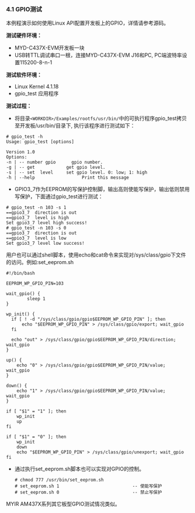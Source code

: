 ### 4.1 GPIO测试

本例程演示如何使用Linux API配置开发板上的GPIO，详情请参考源码。

**测试硬件环境：**

* MYD-C437X-EVM开发板一块  
* USB转TTL调试串口一根，连接MYD-C437X-EVM J16和PC, PC端波特率设置115200-8-n-1

**测试软件环境：**

* Linux Kernel 4.1.18   
* gpio\_test 应用程序  

**测试过程：**

* 将目录`<WORKDIR>/Examples/rootfs/usr/bin/`中的可执行程序gpio\_test拷贝至开发板/usr/bin/目录下, 执行该程序进行测试如下：

```
# gpio_test -h
Usage: gpio_test [options]

Version 1.0
Options:
-n | -- number gpio      gpio number.
-g | -- get            get gpio level.
-s | -- set  level     set gpio level. 0: low; 1: high
-h | --help                  Print this message
```

* GPIO3\_7作为EEPROM的写保护控制脚，输出高则使能写保护，输出低则禁用写保护，下面通过gpio\_test进行测试：  

```
# gpio_test -n 103 -s 1
==gpio3_7  direction is out
==gpio3_7  level is high
Set gpio3_7 level high success!
# gpio_test -n 103 -s 0
==gpio3_7  direction is out
==gpio3_7  level is low
Set gpio3_7 level low success!
```

用户也可以通过shell脚本，使用echo和cat命令来实现对/sys/class/gpio下文件的访问。例如:set\_eeprom.sh

```
#!/bin/bash

EEPROM_WP_GPIO_PIN=103

wait_gpio() {
        sleep 1
}

wp_init() {
  if [ ! -d "/sys/class/gpio/gpio$EEPROM_WP_GPIO_PIN" ]; then
      echo "$EEPROM_WP_GPIO_PIN" > /sys/class/gpio/export; wait_gpio
  fi

  echo "out" > /sys/class/gpio/gpio$EEPROM_WP_GPIO_PIN/direction; wait_gpio
}

up() {
    echo "0" > /sys/class/gpio/gpio$EEPROM_WP_GPIO_PIN/value; wait_gpio
}

down() {
    echo "1" > /sys/class/gpio/gpio$EEPROM_WP_GPIO_PIN/value; wait_gpio
}

if [ "$1" = "1" ]; then
    wp_init
    up
fi

if [ "$1" = "0" ]; then
    wp_init
    down
    echo "$EEPROM_WP_GPIO_PIN" > /sys/class/gpio/unexport; wait_gpio
fi
```

* 通过执行set\_eeprom.sh脚本也可以实现对GPIO的控制。  
  ```
  # chmod 777 /usr/bin/set_eeprom.sh
  # set_eeprom.sh 1                            -- 使能写保护
  # set_eeprom.sh 0                            -- 禁止写保护
  ```

MYIR AM437X系列其它板型GPIO测试情况类似。

